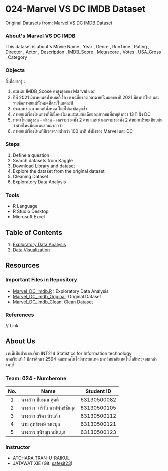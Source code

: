 # 024-Marvel VS DC IMDB Dataset
Original Datasets from: [Marvel VS DC IMDB Dataset](https://www.kaggle.com/hetulmehta/marvel-vs-dc-imdb-dataset?fbclid=IwAR3WLj6EXxA3n5rmIOtylgNSzu0qfwTjTtNSFVH4fOPqP2XB_j2wXWBseTQ)

### About's Marvel VS DC IMDB
This dataset is about's Movie Name , Year , Genre , RunTime , Rating , Director , Actor , Description , IMDB_Score , Metascore , Votes , USA_Gross , Category

### Objects
สิ่งที่อยากรู้ :
1. คะแนน IMDB_Scose ค่าสูงสุดของ Marvel และ 
2. ปีที่ 2021 มีภาพยนต์ทั้งหมดกี่เรื่อง ค่าเฉลี่ยของเวลาฉายทั้งหมดของปี 2021 มีค่าเท่าไหร่ และรายชื่อภาพยนต์ทั้งหมดที่ฉายในแต่ละปี
3. ประเภทของภาพยนต์ทั้งหมด โดยไม่เอาข้อมูลซ้ำ
4. ภาพยนต์เรื่องไหนบ้างที่มีเนื้อหาไม่เหมาะสมกับเด็กและเยาวชนที่อายุต่ำกว่า 13 ปี ฝั่ง DC 
5. หาค่าโหวตสูงสุด - ต่ำสุด - ผลรวมของทั้ง 2 ค่าย และ นำผลรวมของทั้ง 2 ค่ายมาเปรียบเทียบกันว่าค่ายไหนมีคะแนนรวมมากกว่า
6. ภาพยนต์เรื่องไหนที่มีเวลาฉายต่ำกว่า 100 นาที ทั้งฝั่งของ Marvel และ DC

### Steps
1. Define a question
2. Search datasets from Kaggle
3. Download Library and dataset
4. Explore the dataset from the original dataset
5. Cleaning Dataset
6. Exploratory Data Analysis

### Tools
- R Language
- R Studio Desktop
- Microsoft Excel

## Table of Contents
1. [Exploratory Data Analysis](/01.explore.md)
2. [Data Visualization]()

## Resources

### Important Files in Repository
- [Marvel_DC_imdb.R](./Marvel_DC_imdb.R) : Exploratory Data Analysis
- [Marvel_DC_imdb_Original](./Marvel_DC_imdb_Original.csv): Original Dataset
- [Marvel_DC_imdb_Clean](./MarvelDC_Clean.csv): Clean Dataset

### References
// Link

## About Us
งานนี้เป็นส่วนของวิชา INT214 Statistics for Information technology <br/> ภาคเรียนที่ 1 ปีการศึกษา 2564 คณะเทคโนโลยีสารสนเทศ มหาวิทยาลัยเทคโนโลยีพระจอมเกล้าธนบุรี

### Team: 024 - Numberone
| No. | Name              | Student ID   |
|:---:|-------------------|--------------|
|  1  | นางสาว ปิยะมน สุดดี      | 63130500082  |
|  2  | นางสาว วารีวัล พงศ์พันธ์ชัยกุล   | 63130500105  |
|  3  | นางสาว สริดา บัวแก้ว   | 63130500112 |
|  4  | นาย สุทธิพงษ์ ชนะมูล   | 63130500121 |
|  5  | นางสาว สุพิชญา หมื่นนุช   | 63130500123 |

### Instructor
- ATCHARA TRAN-U-RAIKUL
- JATAWAT XIE (Git: [safesit23](https://github.com/safesit23))




